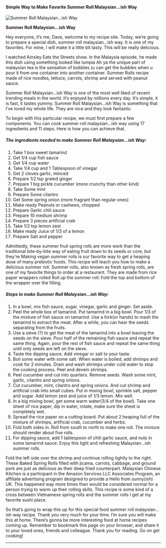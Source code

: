             

#### Simple Way to Make Favorite Summer Roll Malaysian...ish Way

![Summer Roll Malaysian&hellip;ish Way](https://img-global.cpcdn.com/recipes/2b11946fffa4f55f/751x532cq70/summer-roll-malaysianish-way-recipe-main-photo.jpg)

**Summer Roll Malaysian&hellip;ish Way**

Hey everyone, it’s me, Dave, welcome to my recipe site. Today, we’re going to prepare a special dish, summer roll malaysian…ish way. It is one of my favorites. For mine, I will make it a little bit tasty. This will be really delicious.

I watched Ainsley Eats the Streets show. In the Malaysia episode, he made this dish using something looked like lumpia Ah ya the unique part of malaysian tea is the sensation of bubbles (u can get the bubbles when u pour it from one container into another container. Summer Rolls recipe made of rice noodles, lettuce, carrots, shrimp and served with peanut sauce.

Summer Roll Malaysian…ish Way is one of the most well liked of recent trending meals in the world. It’s enjoyed by millions every day. It’s simple, it is fast, it tastes yummy. Summer Roll Malaysian…ish Way is something that I’ve loved my whole life. They are nice and they look fantastic.

To begin with this particular recipe, we must first prepare a few components. You can cook summer roll malaysian…ish way using 17 ingredients and 11 steps. Here is how you can achieve that.

##### The ingredients needed to make Summer Roll Malaysian…ish Way:

1.  Take 1 box sweet tamarind
2.  Get 1/4 cup fish sauce
3.  Get 1/4 cup water
4.  Take 1/4 cup and 1 Tablespoon of vinegar
5.  Get 2 cloves garlic, minced
6.  Prepare 1/2 tsp grated ginger
7.  Prepare 1 big pickle cucumber (more crunchy than other kind)
8.  Take Some mint
9.  Prepare Some cilantro
10.  Get Some spring onion (more fragrant than regular ones)
11.  Make ready Peanuts or cashews, chopped
12.  Prepare Garlic chili sauce
13.  Prepare 10 medium shrimp
14.  Prepare 3 pieces artificial crab
15.  Take 1/2 tsp lemon zest
16.  Make ready Juice of 1/3 of a lemon
17.  Prepare Salt and pepper

Admittedly, these summer fruit spring rolls are more work than the traditional bite-by-bite way of eating fruit down to its seeds or core, but they're Making vegan summer rolls is our favorite way to get a heaping dose of many prebiotic foods. This recipe will teach you how to make a delicious summer roll. Summer rolls, also known as fresh spring rolls, are one of my favorite things to order at a restaurant. They are made from rice paper wrappers rolled Roll up the summer roll: Fold the top and bottom of the wrapper over the filling.

##### Steps to make Summer Roll Malaysian…ish Way:

1.  In a bowl, mix fish sauce, sugar, vinegar, garlic and ginger. Set aside.
2.  Peel the whole box of tamarind. Put tamarind in a big bowl. Pour 1/3 of the mixture of fish sauce on tamarind. Use a fork(or hands) to mash the tamarind to extract the meat. After a while, you can hear the seeds separating from the fruits.
3.  Use a sieve (?) to get the meat of the tamarind into a bowl leaving the seeds on the sieve. Pour half of the remaining fish sauce and repeat the same thing. Again, pour the rest of fish sauce and repeat the same thing until only seeds are left on the sieve.
4.  Taste the dipping sauce. Add vinegar or salt to your taste.
5.  Boil some water with some salt. When water is boiled, add shrimps and cook for 2 minutes. Drain and wash shrimps under cold water to stop the cooking process. Peel and devein shrimps.
6.  Peel cucumber and cut into quarters. Remove seeds. Wash some mint, garlic, cilantro and spring onions.
7.  Cut cucumber, mint, cilantro and spring onions. And cut shrimp and artificial crab into small cubes. Put in mixing bowl, sprinkle salt, pepper and sugar. Add lemon zest and juice of 1/3 lemon. Mix well.
8.  In a big mixing bowl, get some warm water(3/4 of the bowl). Take one sheet of rice paper, dip in water, rotate, make sure the sheet is completely wet.
9.  Spread the rice paper on a cutting board. Put about 2 heaping full of the mixture of shrimps, artificial crab, cucumber and herbs.
10.  Fold both sides in. Roll from south to north to make one roll. The mixture should render about five rolls.
11.  For dipping sauce, add 1 tablespoon of chili garlic sauce, and nuts in some tamarind sauce. Enjoy this light and refreshing Malaysian…ish summer rolls.

Fold the left side over the shrimp and continue rolling tightly to the right. These Baked Spring Rolls filled with jicama, carrots, cabbage, and ground pork are just as delicious as their deep fried counterpart. Malaysian Chinese Kitchen is a participant in the Amazon Services LLC Associates Program, an affiliate advertising program designed to provide a Hello from sunny(ish) UK. This happened way more times than would be considered normal for a person trying to warm up their rolling skills. This recipe is some kind of a cross between Vietnamese spring rolls and the summer rolls I get at my favorite sushi place.

So that’s going to wrap this up for this special food summer roll malaysian…ish way recipe. Thank you very much for your time. I’m sure you will make this at home. There’s gonna be more interesting food at home recipes coming up. Remember to bookmark this page on your browser, and share it to your loved ones, friends and colleague. Thank you for reading. Go on get cooking!

* * *